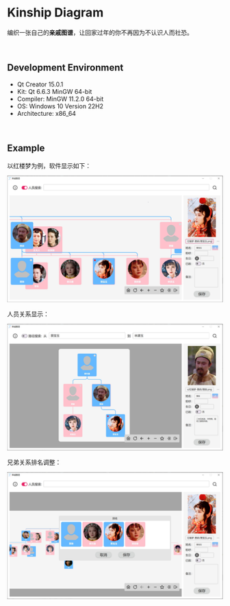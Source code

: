 # Kinship Diagram
编织一张自己的**亲戚图谱**，让回家过年的你不再因为不认识人而社恐。

<br/>

## Development Environment

* Qt Creator 15.0.1
* Kit: Qt 6.6.3 MinGW 64-bit
* Compiler: MinGW 11.2.0 64-bit
* OS: Windows 10 Version 22H2
* Architecture: x86_64

<br/>

## Example

以红楼梦为例，软件显示如下：

![example_main](examples/红楼梦-贾府/example_main.png)

人员关系显示：

![example_path](examples/红楼梦-贾府/example_path.png)

兄弟关系排名调整：

![example_sort](examples/红楼梦-贾府/example_sort.png)

